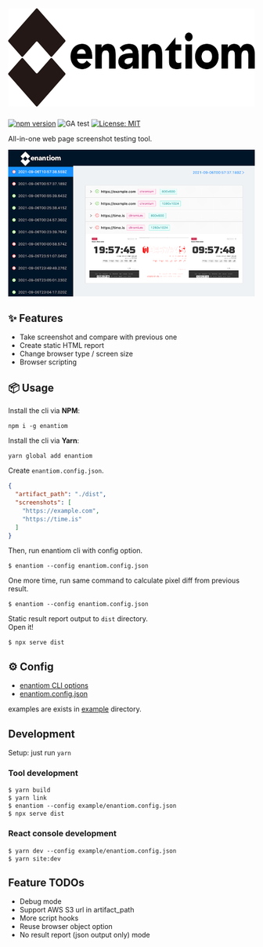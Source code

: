 # [<img alt="enantiom logo" src="https://raw.githubusercontent.com/airtoxin/enantiom/master/docs/enantiom_logo.svg" height="200px" />](https://github.com/airtoxin/enantiom)

[![npm version](https://badge.fury.io/js/enantiom.svg)](https://badge.fury.io/js/enantiom)
![GA test](https://github.com/github/docs/actions/workflows/test.yml/badge.svg?branch=master)
[![License: MIT](https://img.shields.io/badge/License-MIT-yellow.svg)](https://opensource.org/licenses/MIT)

All-in-one web page screenshot testing tool.

![console](./docs/console.png)

## ✨ Features

- Take screenshot and compare with previous one
- Create static HTML report
- Change browser type / screen size
- Browser scripting

## 📦 Usage

Install the cli via **NPM**:

```
npm i -g enantiom
```

Install the cli via **Yarn**:

```
yarn global add enantiom
```

Create `enantiom.config.json`.

```json
{
  "artifact_path": "./dist",
  "screenshots": [
    "https://example.com",
    "https://time.is"
  ]
}
```

Then, run enantiom cli with config option.

```shell
$ enantiom --config enantiom.config.json
```

One more time, run same command to calculate pixel diff from previous result. 

```shell
$ enantiom --config enantiom.config.json
```

Static result report output to `dist` directory.  
Open it!

```shell
$ npx serve dist
```

## ⚙ Config

- [enantiom CLI options](./docs/CLI_OPTIONS.md)
- [enantiom.config.json](./docs/CONFIG_JSON.md)

examples are exists in [example](./example) directory.

## Development

Setup: just run `yarn`

### Tool development

```shell
$ yarn build
$ yarn link
$ enantiom --config example/enantiom.config.json
$ npx serve dist
```

### React console development

```shell
$ yarn dev --config example/enantiom.config.json
$ yarn site:dev
```

## Feature TODOs

- Debug mode
- Support AWS S3 url in artifact_path
- More script hooks
- Reuse browser object option
- No result report (json output only) mode
